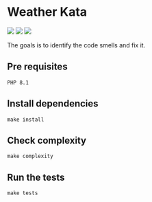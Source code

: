 # Weather Kata

![](https://img.shields.io/badge/language-php-lightgrey)
![](https://img.shields.io/github/stars/mangasf/weather-kata-php)
![](https://img.shields.io/github/issues/mangasf/weather-kata-php)

The goals is to identify the code smells and fix it.

## Pre requisites
```text
PHP 8.1
```
    
## Install dependencies
```text
make install
```

## Check complexity
```text
make complexity
```
    
## Run the tests
```text
make tests
```
